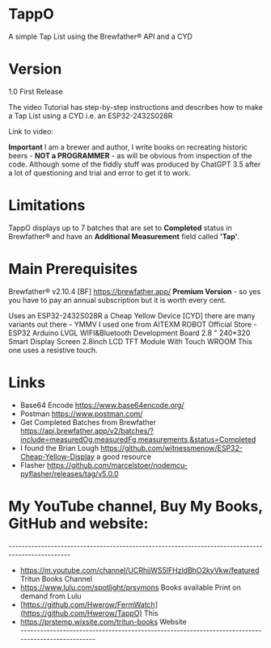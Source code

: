 # TappO
A simple Tap List using the Brewfather® API and a CYD

# Version 
1.0 First Release

The video Tutorial has step-by-step instructions and describes how to make a Tap List using a CYD i.e. an ESP32-2432S028R

Link to video: 

**Important** I am a brewer and author, I write books on recreating historic beers - **NOT a PROGRAMMER** - as will be obvious from inspection of the code. Although some of the fiddly stuff was produced by ChatGPT 3.5 after a lot of questioning and trial and error to get it to work.

# Limitations
TappO displays up to 7 batches that are set to **Completed** status in Brewfather® and have an **Additional Measurement** field called **'Tap'**.

# Main Prerequisites
Brewfather® v2.10.4 [BF] https://brewfather.app/ **Premium Version** - so yes you have to pay an annual subscription but it is worth every cent.

Uses an ESP32-2432S028R a Cheap Yellow Device [CYD] there are many variants out there - YMMV
I used one from AITEXM ROBOT Official Store - ESP32 Arduino LVGL WIFI&Bluetooth Development Board 2.8 " 240*320 Smart Display Screen 2.8inch LCD TFT Module With Touch WROOM   This one uses a resistive touch.

# Links
- Base64 Encode  https://www.base64encode.org/ 
- Postman   https://www.postman.com/
- Get Completed Batches from Brewfather https://api.brewfather.app/v2/batches/?include=measuredOg,measuredFg,measurements,&status=Completed
- I found the Brian Lough https://github.com/witnessmenow/ESP32-Cheap-Yellow-Display a good resource
- Flasher https://github.com/marcelstoer/nodemcu-pyflasher/releases/tag/v5.0.0 


# My YouTube channel, Buy My Books, GitHub and website:  
\-------------------------------------------------------------------------------------------------  
- https://m.youtube.com/channel/UCRhjjWS5IFHzldBhO2kyVkw/featured    Tritun Books Channel
- https://www.lulu.com/spotlight/prsymons  Books available Print on demand from Lulu
- [https://github.com/Hwerow/FermWatch](https://github.com/Hwerow/TappO)  This 
- https://prstemp.wixsite.com/tritun-books   Website  
\-------------------------------------------------------------------------------------------------
